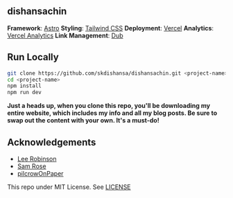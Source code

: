## dishansachin

**Framework**: [Astro](https://astro.build/)
**Styling**: [Tailwind CSS](https://tailwindcss.com/)
**Deployment**: [Vercel](https://vercel.com/)
**Analytics**: [Vercel Analytics](https://vercel.com/analytics/)
**Link Management**: [Dub](https://dub.co/)

## Run Locally

```bash
git clone https://github.com/skdishansa/dishansachin.git <project-name>
cd <project-name>
npm install
npm run dev
```

**Just a heads up, when you clone this repo, you'll be downloading my entire website, which includes my info and all my blog posts. Be sure to swap out the content with your own. It's a must-do!**

## Acknowledgements

- [Lee Robinson](https://leerob.io/)
- [Sam Rose](https://samwho.dev)
- [pilcrowOnPaper](https://pilcrowonpaper.com)

This repo under MIT License. See [LICENSE](https://github.com/skdishansachin/dishansachin/blob/master/LICENSE)
